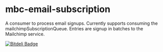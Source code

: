 mbc-email-subscription
==========================

A consumer to process email signups. Currently supports consuming the mailchimpSubscriptionQueue. Entries are signup in batches to the Mailchimp service.


[![Bitdeli Badge](https://d2weczhvl823v0.cloudfront.net/DoSomething/mbc-email-subscription/trend.png)](https://bitdeli.com/free "Bitdeli Badge")

